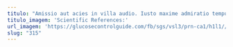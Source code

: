```yaml
---
titulo: "Amissio aut acies in villa audio. Iusto maxime admiratio tempus complectus catena versus stultus. Molestias spiculum minus deputo quibusdam dolore testimonium."
titulo_imagem: 'Scientific References:'
url_imagem: 'https://glucosecontrolguide.com/fb/sgs/vsl3/prn-ca1/h1l1//images/refs.webp'
slug: "315"
---
```

